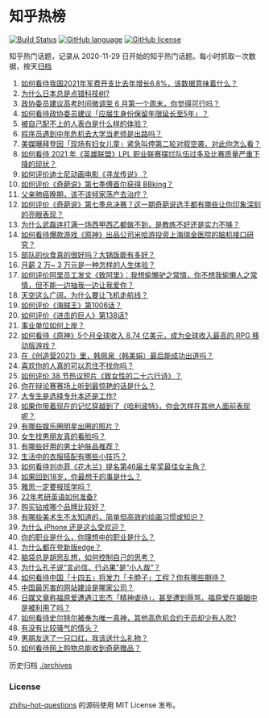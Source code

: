 # 知乎热榜
[![Build Status](https://github.com/ToWeLong/zhihu-hot-questions/workflows/CI/badge.svg)](https://github.com/ToWeLong/zhihu-hot-questions/actions)
[![GitHub language](https://img.shields.io/badge/language-golang-orange.svg)](https://golang.org/)
[![GitHub license](https://img.shields.io/github/license/ToWeLong/zhihu-hot-questions)](https://github.com/ToWeLong/zhihu-hot-questions/blob/main/LICENSE)

知乎热门话题，记录从 2020-11-29 日开始的知乎热门话题。每小时抓取一次数据，按天[归档](./archives)

<!-- BEGIN -->

1. [如何看待我国2021年军费开支比去年增长6.8%，该数据意味着什么？](https://www.zhihu.com/question/447716140)
1. [为什么日本总是点错科技树?](https://www.zhihu.com/question/327279221)
1. [政协委员建议高考时间微调至 6 月第一个周末，你觉得可行吗？](https://www.zhihu.com/question/447599285)
1. [如何看待政协委员建议「应届生身份保留年限延长至5年」？](https://www.zhihu.com/question/447845568)
1. [被自己配不上的人表白是什么样的体验？](https://www.zhihu.com/question/28398875)
1. [程序员遇到中年危机去大学当老师是出路吗？](https://www.zhihu.com/question/447469652)
1. [美媒曝拜登因「现场有妇女儿童」紧急叫停第二轮对叙空袭，对此你怎么看？](https://www.zhihu.com/question/447793558)
1. [如何看待 2021 年《英雄联盟》LPL 职业联赛摆烂队伍过多及比赛质量严重下降的现状？](https://www.zhihu.com/question/447627103)
1. [如何评价迪士尼动画电影《寻龙传说》？](https://www.zhihu.com/question/447497828)
1. [如何评价《奇葩说》第七季傅首尔获得 BBking？](https://www.zhihu.com/question/447873653)
1. [父亲肺癌晚期，该不该倾家荡产去治疗？](https://www.zhihu.com/question/446433748)
1. [如何评价《奇葩说》第七季总决赛？这一期奇葩说选手都有哪些让你印象深刻的亮眼表现？](https://www.zhihu.com/question/447870072)
1. [为什么武磊连打满一场西甲西乙都做不到，是教练不好还是实力不够？](https://www.zhihu.com/question/445369676)
1. [如何看待爆款游戏《原神》出品公司米哈游投资上海瑞金医院的脑机接口研究？](https://www.zhihu.com/question/447650697)
1. [部队的伙食真的很好吗？大锅饭能有多好？](https://www.zhihu.com/question/441827814)
1. [月薪 2 万~ 3 万元是一种怎样的人生体验？](https://www.zhihu.com/question/50186945)
1. [如何评价阿里员工发文《致阿里》：我想偷懒驴之常情，你不想我偷懒人之常情，但不能一边抽我一边让我爱你？](https://www.zhihu.com/question/447760592)
1. [天空这么广阔，为什么要让飞机走航线？](https://www.zhihu.com/question/47230743)
1. [如何评价《海贼王》第1006话？](https://www.zhihu.com/question/447588330)
1. [如何评价《进击的巨人》第138话?](https://www.zhihu.com/question/447831579)
1. [事业单位如何上岸？](https://www.zhihu.com/question/345511835)
1. [如何看待《原神》5个月全球收入 8.74 亿美元，成为全球收入最高的 RPG 移动版游戏？](https://www.zhihu.com/question/447699190)
1. [在《创造营2021》里，韩佩泉（韩美娟）最后能成功出道吗？](https://www.zhihu.com/question/446747728)
1. [喜欢你的人真的可以忍住不找你吗？](https://www.zhihu.com/question/433052807)
1. [如何评价 38 节热议短片《致女性的二十六行诗》？](https://www.zhihu.com/question/447715222)
1. [你在辩论赛赛场上听到最惊艳的话是什么？](https://www.zhihu.com/question/442060907)
1. [大专生是选择专升本还是工作?](https://www.zhihu.com/question/445196726)
1. [如果你带着现在的记忆穿越到了《哈利波特》，你会怎样在其他人面前表现呢？](https://www.zhihu.com/question/446575088)
1. [有哪些娱乐圈明星出圈的照片？](https://www.zhihu.com/question/446535151)
1. [女生找男朋友真的看脸吗？](https://www.zhihu.com/question/33267701)
1. [有哪些好用的男士护肤品推荐？](https://www.zhihu.com/question/319402441)
1. [生活中的衣服搭配有哪些小技巧？](https://www.zhihu.com/question/272180780)
1. [如何看待刘亦菲《花木兰》提名第46届土星奖最佳女主角？](https://www.zhihu.com/question/447701771)
1. [如果回到18岁，你最想干的事是什么？](https://www.zhihu.com/question/445765342)
1. [雅思一定要报班学吗？](https://www.zhihu.com/question/68564014)
1. [22年考研英语如何准备?](https://www.zhihu.com/question/355827400)
1. [购买钻戒哪个品牌比较好？](https://www.zhihu.com/question/28907448)
1. [有哪些美术生不太知道的，简单但高效的绘画习惯或知识？](https://www.zhihu.com/question/291527457)
1. [为什么 iPhone 还是这么受欢迎？](https://www.zhihu.com/question/430965272)
1. [你的职业是什么，你理想中的职业是什么？](https://www.zhihu.com/question/22219324)
1. [为什么都在夸新版edge？](https://www.zhihu.com/question/385302999)
1. [脑袋总是胡思乱想，如何控制自己的思考？](https://www.zhihu.com/question/21961293)
1. [为什么孔子说“言必信，行必果”是“小人哉”？](https://www.zhihu.com/question/447456514)
1. [如何看待中国「十四五」将发力「卡脖子」工程？你有哪些期待？](https://www.zhihu.com/question/447374901)
1. [中国最厉害的网站建设是哪家公司？](https://www.zhihu.com/question/22810354)
1. [日媒文章称福原爱遭遇江宏杰「精神虐待」，甚至遭到辱骂，福原爱在婚姻中是被利用了吗？](https://www.zhihu.com/question/447558400)
1. [如何看待史尔特尔被奉为唯一真神，其他高危机合约干员却少有人吹?](https://www.zhihu.com/question/447685092)
1. [有没有比较骚气的情头？](https://www.zhihu.com/question/264424005)
1. [男朋友送了一只口红，我该送什么礼物？](https://www.zhihu.com/question/304702389)
1. [如何看待网上购物总能收到奇葩赠品？](https://www.zhihu.com/question/447749467)

<!-- END -->

历史归档 [./archives](./archives)


### License
[zhihu-hot-questions](https://github.com/towelong/zhihu-hot-questions) 的源码使用 MIT License 发布。